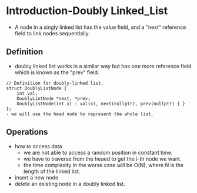 # Introduction-Doubly Linked_List
- A node in a singly linked list has the value field, and a "next" reference field to link nodes sequentially.
## Definition
- doubly linked list works in a similar way but has one more reference field which is known as the "prev" field.
```
// Definition for doubly-linked list.
struct DoublyListNode {
    int val;
    DoublyLintNode *next, *prev;
    DoublyListNode(int x) : val(x), next(nullptr), prev(nullptr) { }
};
- we will use the head node to represent the whole list.
```
## Operations
- how to access data
  - we are not able to access a random position in constant time.
  - we have to traverse from the heaed to get the i-th node we want.
  - the time complexity in the worse case will be O(N), where N is the length of the linked list.
- insert a new node
- delete an existing node in a doubly linked list.
